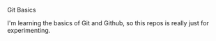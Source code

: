 Git Basics

I'm learning the basics of Git and Github, so this repos is really just for experimenting.
